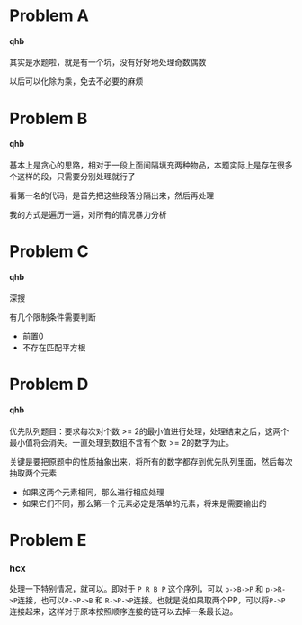 # Problem A

#### qhb

其实是水题啦，就是有一个坑，没有好好地处理奇数偶数

以后可以化除为乘，免去不必要的麻烦

# Problem B

#### qhb

基本上是贪心的思路，相对于一段上面间隔填充两种物品，本题实际上是存在很多个这样的段，只需要分别处理就行了

看第一名的代码，是首先把这些段落分隔出来，然后再处理

我的方式是遍历一遍，对所有的情况暴力分析

# Problem C

#### qhb

深搜

有几个限制条件需要判断

* 前置0
* 不存在匹配平方根

# Problem D

#### qhb

优先队列题目：要求每次对个数 >= 2的最小值进行处理，处理结束之后，这两个最小值将会消失。一直处理到数组不含有个数 >= 2的数字为止。

关键是要把原题中的性质抽象出来，将所有的数字都存到优先队列里面，然后每次抽取两个元素

* 如果这两个元素相同，那么进行相应处理
* 如果它们不同，那么第一个元素必定是落单的元素，将来是需要输出的

# Problem E


### hcx

处理一下特别情况，就可以。即对于 `P R B P` 这个序列，可以 `p->B->P` 和 `p->R->P`连接，也可以`P->P->B` 和 `R->P->P`连接。也就是说如果取两个PP，可以将`P->P`连接起来，这样对于原本按照顺序连接的链可以去掉一条最长边。


